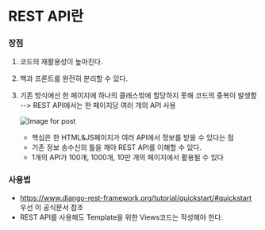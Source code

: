 # REST API란

### 장점

1. 코드의 재활용성이 높아진다.

2. 백과 프론트를 완전히 분리할 수 있다.

3. 기존 방식에선 한 페이지에 하나의 클래스밖에 할당하지 못해 코드의 중복이 발생함 --> REST API에서는 한 페이지당 여러 개의 API 사용

   ![Image for post](https://miro.medium.com/max/714/1*TO0TvI68lSu9y8Vzm2vm2g.png)

   - 핵심은 한 HTML&JS페이지가 여러  API에서 정보를 받을 수 있다는 점
   - 기존 정보 송수신의 틀을 깨야 REST API를 이해할 수 있다.
   - 1개의 API가 100개, 1000개, 10만 개의 페이지에서 활용될 수 있다



### 사용법

- https://www.django-rest-framework.org/tutorial/quickstart/#quickstart 우선 이 공식문서 참조
- REST API를 사용해도 Template을 위한 Views코드는 작성해야 한다.

